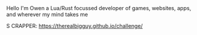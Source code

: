 <div style="width: 100%;">
  Hello I'm Owen a Lua/Rust focussed developer of games, websites, apps, and wherever my mind takes me

  S CRAPPER: https://therealbigguy.github.io/challenge/
</div>
